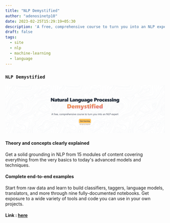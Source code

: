 ```yaml
---
title: "NLP Demystified"
author: "adenosinetp10"
date: 2023-02-25T15:29:19+05:30
description: 'A free, comprehensive course to turn you into an NLP expert'
draft: false
tags:
  - site
  - nlp
  - machine-learning
  - language
---
```

### `NLP Demystified`
![nlp](assets/img.png)

#### Theory and concepts clearly explained

Get a solid grounding in NLP from 15 modules of content covering everything from the very basics to today's advanced models and techniques.

#### Complete end-to-end examples

Start from raw data and learn to build classifiers, taggers, language models, translators, and more through nine fully-documented notebooks. Get exposure to a wide variety of tools and code you can use in your own projects.

#### Link : [here](https://www.nlpdemystified.org/)
